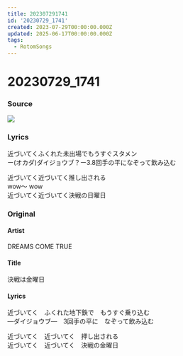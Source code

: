 ```yaml
---
title: 202307291741
id: '20230729_1741'
created: 2023-07-29T00:00:00.000Z
updated: 2025-06-17T00:00:00.000Z
tags:
  - RotomSongs
---
```

# 20230729_1741

### Source

![](https://x.com/Starlystrongest/status/1685208894338109440)

### Lyrics

近づいてくふくれた未出場でもうすぐスタメン  
ー(オカダ)ダイジョウブ？ー3.8回手の平になぞって飲み込む  

近づいてく近づいてく推し出される  
wow〜 wow  
近づいてく近づいてく決戦の日曜日  

### Original

#### Artist

DREAMS COME TRUE

#### Title

決戦は金曜日

#### Lyrics

近づいてく　ふくれた地下鉄で　もうすぐ乗り込む  
―ダイジョウブ―　3回手の平に　なぞって飲み込む  
  
近づいてく　近づいてく　押し出される  
近づいてく　近づいてく　決戦の金曜日  


